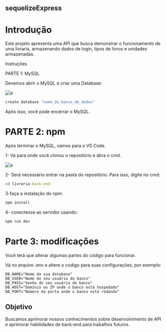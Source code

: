 ## sequelizeExpress

# Introdução

Este projeto apresenta uma API que busca demonstrar o funcionamento de uma livraria, armazenando dados de login, tipos de livros e unidades armazenadas.

Instruções

PARTE 1: MySQL

Devemos abrir o MySQL e criar uma Database:

![a](https://github.com/user-attachments/assets/cb26af1e-f2cd-4052-b9ac-350f12c2a71e)

```python 
create database "nome_do_banco_de_dados"
```

Após isso, você pode encerrar o MySQL.

# PARTE 2: npm

Após terminar o MySQL, vamos para o VS Code.

1- Vá para onde você clonou o repositório e abra o cmd.

![a](https://github.com/user-attachments/assets/55411b74-23ee-4e35-bb09-950e354cc1fd)

2- Será necessário entrar na pasta do repositório. Para isso, digite no cmd:

```cmd
cd livraria-back-end
```

3-faça a instalação do npm:

```cmd
npm install
```

4- conectesse ao servidor usando:

```cmd
npm run dev
```


# Parte 3: modificações

Você terá que alterar algumas partes do código para funcionar.

Vá no arquivo .env e altere o codigo para suas configurações, por exemplo:

```.env
DB_NAME="Nome da sua database"
DB_USER="Nome do seu usuário do banco"
DB_PASS="Senha do seu usuário do banco"
DB_HOST="Domínio ou IP onde o banco está hospedado"
DB_PORT="Número da porta onde o banco está rodando"
```
## Objetivo
Buscamos aprimorar nossos conhecimentos sobre desenvolvimento de API e aprimorar habilidades de back-end para trabalhos futuros.













